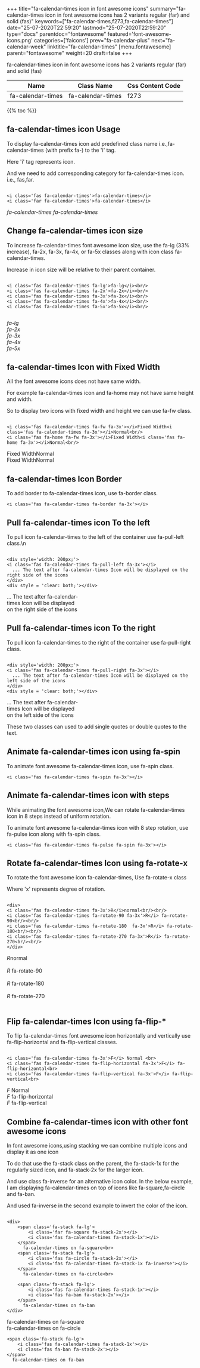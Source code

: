 +++
title="fa-calendar-times icon in font awesome icons"
summary="fa-calendar-times icon in font awesome icons has 2 variants regular (far) and solid (fas)"
keywords=["fa-calendar-times,f273,fa-calendar-times"]
date="25-07-2020T22:59:20"
lastmod="25-07-2020T22:59:20"
type="docs"
parentdoc="fontawesome"
featured='font-awesome-icons.png'
categories=['faicons']
prev="fa-calendar-plus"
next="fa-calendar-week"
linktitle="fa-calendar-times"
[menu.fontawesome]
parent="fontawesome"
weight=20
draft=false
+++


fa-calendar-times icon in font awesome icons has 2 variants regular (far) and solid (fas)

<div class='table-responsive'><table class='table'><thead><tr><th>Name</th><th>Class Name</th><th>Css Content Code</th></tr></thead><tbody><tr><td>fa-calendar-times</td><td>fa-calendar-times</td><td>f273</td></tr></tbody></table></div>


{{% toc %}}


## fa-calendar-times icon Usage

To display fa-calendar-times icon add predefined class name i.e.,fa-calendar-times (with prefix fa-) to the 'i' tag.

Here 'i' tag represents icon.

And we need to add corresponding category for fa-calendar-times icon. i.e., fas,far.


```

<i class='fas fa-calendar-times'>fa-calendar-times</i>
<i class='far fa-calendar-times'>fa-calendar-times</i>
```

<i class='fas fa-calendar-times'>fa-calendar-times</i>
<i class='far fa-calendar-times'>fa-calendar-times</i>




## Change fa-calendar-times icon size
To increase fa-calendar-times font awesome icon size, use the fa-lg (33% increase), fa-2x, fa-3x, fa-4x, or fa-5x classes along with icon class fa-calendar-times.

Increase in icon size will be relative to their parent container. 

```

<i class='fas fa-calendar-times fa-lg'>fa-lg</i><br/>
<i class='fas fa-calendar-times fa-2x'>fa-2x</i><br/>
<i class='fas fa-calendar-times fa-3x'>fa-3x</i><br/>
<i class='fas fa-calendar-times fa-4x'>fa-4x</i><br/>
<i class='fas fa-calendar-times fa-5x'>fa-5x</i><br/>
            
```

<i class='fas fa-calendar-times fa-lg'>fa-lg</i><br/>
<i class='fas fa-calendar-times fa-2x'>fa-2x</i><br/>
<i class='fas fa-calendar-times fa-3x'>fa-3x</i><br/>
<i class='fas fa-calendar-times fa-4x'>fa-4x</i><br/>
<i class='fas fa-calendar-times fa-5x'>fa-5x</i><br/>
            



## fa-calendar-times Icon with Fixed Width 

All the font awesome icons does not have same width.

For example fa-calendar-times icon and fa-home may not have same height and width.

So to display two icons with fixed width and height we can use fa-fw class.


```

<i class='fas fa-calendar-times fa-fw fa-3x'></i>Fixed Width<i class='fas fa-calendar-times fa-3x'></i>Normal<br/>
<i class='fas fa-home fa-fw fa-3x'></i>Fixed Width<i class='fas fa-home fa-3x'></i>Normal<br/>
```

<i class='fas fa-calendar-times fa-fw fa-3x'></i>Fixed Width<i class='fas fa-calendar-times fa-3x'></i>Normal<br/>
<i class='fas fa-home fa-fw fa-3x'></i>Fixed Width<i class='fas fa-home fa-3x'></i>Normal<br/>



## fa-calendar-times Icon Border 

To add border to fa-calendar-times icon, use fa-border class.


```
<i class='fas fa-calendar-times fa-border fa-3x'></i>

```
<i class='fas fa-calendar-times fa-border fa-3x'></i>





## Pull fa-calendar-times icon To the left

To pull icon fa-calendar-times to the left of the container use fa-pull-left class.\n

```

<div style='width: 200px;'>
<i class='fas fa-calendar-times fa-pull-left fa-3x'></i>
  ... The text after fa-calendar-times Icon will be displayed on the right side of the icons
</div>
<div style = 'clear: both;'></div>
```

<div style='width: 200px;'>
<i class='fas fa-calendar-times fa-pull-left fa-3x'></i>
  ... The text after fa-calendar-times Icon will be displayed on the right side of the icons
</div>
<div style = 'clear: both;'></div>




## Pull fa-calendar-times icon To the right
To pull icon fa-calendar-times to the right of the container use fa-pull-right class.

```

<div style='width: 200px;'>
<i class='fas fa-calendar-times fa-pull-right fa-3x'></i>
  ... The text after fa-calendar-times Icon will be displayed on the left side of the icons
</div>
<div style = 'clear: both;'></div>
```

<div style='width: 200px;'>
<i class='fas fa-calendar-times fa-pull-right fa-3x'></i>
  ... The text after fa-calendar-times Icon will be displayed on the left side of the icons
</div>
<div style = 'clear: both;'></div>

These two classes can used to add single quotes or double quotes to the text.


## Animate fa-calendar-times icon using fa-spin
To animate font awesome fa-calendar-times icon, use fa-spin class.

```
<i class='fas fa-calendar-times fa-spin fa-3x'></i>
```
<i class='fas fa-calendar-times fa-spin fa-3x'></i>




## Animate fa-calendar-times icon with steps
While animating the font awesome icon,We can rotate fa-calendar-times icon in 8 steps instead of uniform rotation.

To animate font awesome fa-calendar-times icon with 8 step rotation, use fa-pulse icon along with fa-spin class.


```
<i class='fas fa-calendar-times fa-pulse fa-spin fa-3x'></i>

```
<i class='fas fa-calendar-times fa-pulse fa-spin fa-3x'></i>





## Rotate fa-calendar-times Icon using fa-rotate-x
To rotate the font awesome icon fa-calendar-times, Use fa-rotate-x class

Where 'x' represents degree of rotation.


```

<div>
<i class='fas fa-calendar-times fa-3x'>R</i>normal<br/><br/>
<i class='fas fa-calendar-times fa-rotate-90 fa-3x'>R</i> fa-rotate-90<br/><br/> 
<i class='fas fa-calendar-times fa-rotate-180  fa-3x'>R</i> fa-rotate-180<br/><br/> 
<i class='fas fa-calendar-times fa-rotate-270 fa-3x'>R</i> fa-rotate-270<br/><br/>
</div>
```

<div>
<i class='fas fa-calendar-times fa-3x'>R</i>normal<br/><br/>
<i class='fas fa-calendar-times fa-rotate-90 fa-3x'>R</i> fa-rotate-90<br/><br/> 
<i class='fas fa-calendar-times fa-rotate-180  fa-3x'>R</i> fa-rotate-180<br/><br/> 
<i class='fas fa-calendar-times fa-rotate-270 fa-3x'>R</i> fa-rotate-270<br/><br/>
</div>




## Flip fa-calendar-times Icon using fa-flip-*
To flip fa-calendar-times font awesome icon horizontally and vertically use fa-flip-horizontal and fa-flip-vertical classes. 

```

<i class='fas fa-calendar-times fa-3x'>F</i> Normal <br>
<i class='fas fa-calendar-times fa-flip-horizontal fa-3x'>F</i> fa-flip-horizontal<br>
<i class='fas fa-calendar-times fa-flip-vertical fa-3x'>F</i> fa-flip-vertical<br>
```

<i class='fas fa-calendar-times fa-3x'>F</i> Normal <br>
<i class='fas fa-calendar-times fa-flip-horizontal fa-3x'>F</i> fa-flip-horizontal<br>
<i class='fas fa-calendar-times fa-flip-vertical fa-3x'>F</i> fa-flip-vertical<br>




## Combine fa-calendar-times icon with other font awesome icons
In font awesome icons,using stacking we can combine multiple icons and display it as one icon 

To do that use the fa-stack class on the parent, the fa-stack-1x for the regularly sized icon, and fa-stack-2x for the larger icon.

And use class fa-inverse for an alternative icon color. 
In the below example, I am displaying fa-calendar-times on top of icons like fa-square,fa-circle and fa-ban.

And used fa-inverse in the second example to invert the color of the icon.

```

<div>
    <span class='fa-stack fa-lg'>
        <i class='far fa-square fa-stack-2x'></i>
        <i class='fas fa-calendar-times fa-stack-1x'></i>
    </span>
      fa-calendar-times on fa-square<br>
    <span class='fa-stack fa-lg'>
        <i class='fas fa-circle fa-stack-2x'></i>
        <i class='fas fa-calendar-times fa-stack-1x fa-inverse'></i>
    </span>
      fa-calendar-times on fa-circle<br>

    <span class='fa-stack fa-lg'>
        <i class='fas fa-calendar-times fa-stack-1x'></i>
        <i class='fas fa-ban fa-stack-2x'></i>
    </span>
      fa-calendar-times on fa-ban
</div>
```

<div>
    <span class='fa-stack fa-lg'>
        <i class='far fa-square fa-stack-2x'></i>
        <i class='fas fa-calendar-times fa-stack-1x'></i>
    </span>
      fa-calendar-times on fa-square<br>
    <span class='fa-stack fa-lg'>
        <i class='fas fa-circle fa-stack-2x'></i>
        <i class='fas fa-calendar-times fa-stack-1x fa-inverse'></i>
    </span>
      fa-calendar-times on fa-circle<br>

    <span class='fa-stack fa-lg'>
        <i class='fas fa-calendar-times fa-stack-1x'></i>
        <i class='fas fa-ban fa-stack-2x'></i>
    </span>
      fa-calendar-times on fa-ban
</div>






